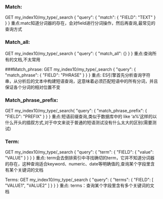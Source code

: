 ### Match:
GET my_index10/my_type/_search
{
  "query": {
    "match": {
      "FIELD": "TEXT"
    }
  }
}
重点:matc知道分词器的存在，会对field进行分词操作，然后再查询,最常见的查询方式

### Match_all:
GET my_index10/my_type/_search
{
  "query": {
    "match_all": {}
  }
}
重点:查询所有的文档,不太常用

###Match_phrase:
GET my_index10/my_type/_search
{
  "query": {
    "match_phrase": {
      "FIELD": "PHRASE"
    }
  }
}
重点: ES引擎首先分析查询字符串，从分析后的文本中构建短语查询，这意味着必须匹配短语中的所有分词，并且保证各个分词的相对位置不变

### Match_phrase_prefix:
GET my_index10/my_type/_search{
  "query": {
    "match_phrase_prefix": {
      "FIELD": "PREFIX"
    }
  }
}
重点:短语前缀查询,类似于数据库中的 like ‘a%’这样的以什么开头的插叙方式,对于中文来说于普通的短语测试没有什么太大的区别(需要测试)

### Term:
GET my_index10/my_type/_search
{
  "query": {
    "term": {
      "FIELD": {
        "value": "VALUE"
      }
    }
  }
}
重点: term会去倒排索引中寻找确切的term，它并不知道分词器的存在，这种查询适合keyword、numeric、date等明确值的,查询某个字段里含有某个关键词的文档

Terms:
GET my_index10/my_type/_search
{
  "query": {
    "terms": {
      "FIELD": [
        "VALUE1",
        "VALUE2"
      ]
    }
  }
}
重点: terms：查询某个字段里含有多个关键词的文档